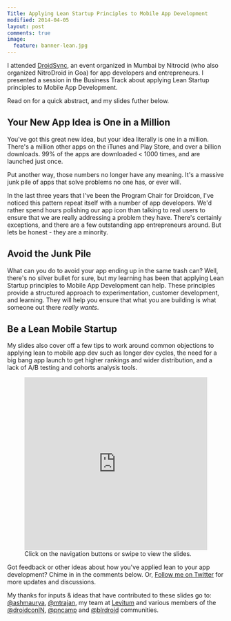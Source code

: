 ```yaml
---
Title: Applying Lean Startup Principles to Mobile App Development
modified: 2014-04-05
layout: post
comments: true
image:
  feature: banner-lean.jpg
---
```


I attended [DroidSync](http://www.droidsync.in), an event organized in Mumbai by Nitrocid (who also organized NitroDroid in Goa) for app developers and entrepreneurs. I presented a session in the Business Track about applying Lean Startup principles to Mobile App Development.

Read on for a quick abstract, and my slides futher below.

## Your New App Idea is One in a Million

You've got this great new idea, but your idea literally is one in a million. There's a million other apps on the iTunes and Play Store, and over a billion downloads. 99% of the apps are downloaded < 1000 times, and are launched just once.

Put another way, those numbers no longer have any meaning. It's a massive junk pile of apps that solve problems no one has, or ever will.

In the last three years that I've been the Program Chair for Droidcon, I've noticed this pattern repeat itself with a number of app developers. We'd rather spend hours polishing our app icon than talking to real users to ensure that we are really addressing a problem they have. There's certainly exceptions, and there are a few outstanding app entrepreneurs around. But lets be honest - they are a minority.

## Avoid the Junk Pile

What can you do to avoid your app ending up in the same trash can? Well, there's no silver bullet for sure, but my learning has been that applying Lean Startup principles to Mobile App Development can help. These principles provide a structured approach to experimentation, customer development, and learning. They will help you ensure that what you are building is what someone out there *really wants*.

## Be a Lean Mobile Startup

My slides also cover off a few tips to work around common objections to applying lean to mobile app dev such as longer dev cycles, the need for a big bang app launch to get higher rankings and wider distribution, and a lack of A/B testing and cohorts analysis tools.

<figure>
<iframe src="http://arg0s.in/lean-mobile-startup-slides" width="100%" height="400px" id="iframe1" marginheight="0" frameborder="0" onLoad="autoResize('iframe1');"></iframe>
<figcaption>Click on the navigation buttons or swipe to view the slides.</figcaption>
</figure>


Got feedback or other ideas about how you've applied lean to your app development? Chime in in the comments below. Or, [Follow me on Twitter](http://twitter.com/twitortat) for more updates and discussions.

My thanks for inputs & ideas that have contributed to these slides go to: [@ashmaurya](http://www.twitter.com/ashmaurya), [@mtrajan](http://twitter.com/mtrajan), my team at [Levitum](http://www.levitum.in) and various members of the [@droidconIN](http://www.twitter.com/droidconIN), [@pncamp](http://twitter.com/pncamp) and [@blrdroid](http://www.twitter.com/blrdroid) communities.
